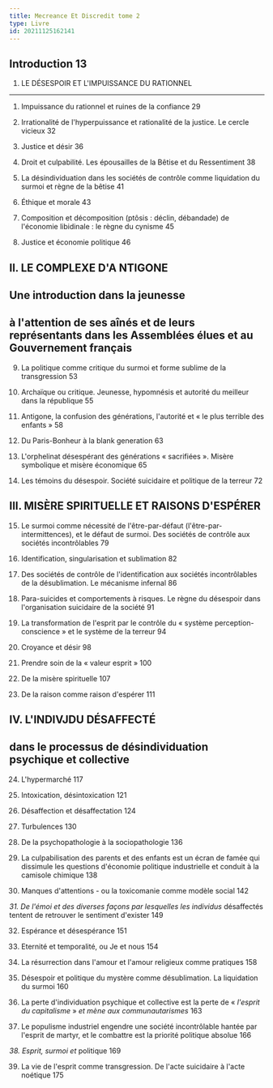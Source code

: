 ```yaml
---
title: Mecreance Et Discredit tome 2
type: Livre
id: 20211125162141
---
```


Introduction 13
---------------

1. LE DÉSESPOIR ET L'IMPUISSANCE DU RATIONNEL
---------------------------------------------

1. Impuissance du rationnel et ruines de la confiance 29

2. Irrationalité de l\'hyperpuissance et rationalité de la justice. Le
cercle vicieux 32

3. Justice et désir 36

4. Droit et culpabilité. Les épousailles de la Bêtise et du
Ressentiment 38

5. La désindividuation dans les sociétés de contrôle comme liquidation
du surmoi et règne de la bêtise 41

6. Éthique et morale 43

7. Composition et décomposition (ptôsis : déclin, débandade) de
l\'économie libidinale : le règne du cynisme 45

8. Justice et économie politique 46

Il. LE COMPLEXE D\'A NTIGONE
----------------------------

Une introduction dans la jeunesse
---------------------------------

à l\'attention de ses aînés et de leurs représentants dans les Assemblées élues et au Gouvernement français
-----------------------------------------------------------------------------------------------------------

9. La politique comme critique du surmoi et forme sublime de la
transgression 53

10. Archaïque ou critique. Jeunesse, hypomnésis et autorité du meilleur
dans la république 55

11. Antigone, la confusion des générations, l\'autorité et « le plus
terrible des enfants » 58

12. Du Paris-Bonheur à la blank generation 63

13. L\'orphelinat désespérant des générations « sacrifiées ». Misère
symbolique et misère économique 65

14. Les témoins du désespoir. Société suicidaire et politique de la
terreur 72

III. MISÈRE SPIRITUELLE ET RAISONS D\'ESPÉRER
---------------------------------------------

15. Le surmoi comme nécessité de l\'être-par-défaut (l'être-par­
intermittences), et le défaut de surmoi. Des sociétés de contrôle aux
sociétés incontrôlables 79

16. Identification, singularisation et sublimation 82

17. Des sociétés de contrôle de l\'identification aux sociétés
incontrôlables de la désublimation. Le mécanisme infernal 86

18. Para-suicides et comportements à risques. Le règne du désespoir
dans l'organisation suicidaire de la société 91

19. La transformation de l\'esprit par le contrôle du « système
perception-conscience » et le système de la terreur 94

20. Croyance et désir 98

21. Prendre soin de la « valeur esprit » 100

22. De la misère spirituelle 107

23. De la raison comme raison d\'espérer 111

IV. L\'INDIVJDU DÉSAFFECTÉ
--------------------------

dans le processus de désindividuation psychique et collective
-------------------------------------------------------------

24. L\'hypermarché 117

25. Intoxication, désintoxication 121

26. Désaffection et désaffectation 124

27. Turbulences 130

28. De la psychopathologie à la sociopathologie 136

29. La culpabilisation des parents et des enfants est un écran de famée
qui dissimule les questions d'économie politique industrielle et conduit
à la camisole chimique 138

30. Manques d\'attentions - ou la toxicomanie comme modèle social 142

*31. De l\'émoi et des diverses façons par lesquelles les individus*
désaffectés tentent de retrouver le sentiment d\'exister 149

32. Espérance et désespérance 151

33. Eternité et temporalité, ou Je et nous 154

34. La résurrection dans l\'amour et l\'amour religieux comme pratiques
158

35. Désespoir et politique du mystère comme désublimation. La
liquidation du surmoi 160

36. La perte d\'individuation psychique et collective est la perte de «
*l\'esprit du capitalisme* » *et mène aux communautarismes* 163

37. Le populisme industriel engendre une société incontrôlable hantée
par l\'esprit de martyr, et le combattre est la priorité politique
absolue 166

*38. Esprit, surmoi et* politique 169

39. La vie de l\'esprit comme transgression. De l\'acte suicidaire à
l\'acte noétique 175
